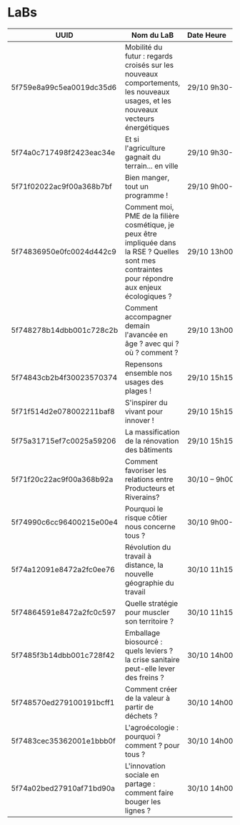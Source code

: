 # LaBs

|UUID|Nom&nbsp;du&nbsp;LaB|Date&nbsp;Heure&nbsp;&nbsp;&nbsp;&nbsp;&nbsp;&nbsp;&nbsp;&nbsp;&nbsp;&nbsp;&nbsp;&nbsp;&nbsp;&nbsp;&nbsp;&nbsp;&nbsp;&nbsp;&nbsp;
|---|---|---|
5f759e8a99c5ea0019dc35d6|Mobilité du futur : regards croisés sur les nouveaux comportements, les nouveaux usages, et les nouveaux vecteurs énergétiques|29/10 9h30-11h15
5f74a0c717498f2423eac34e|Et si l'agriculture gagnait du terrain... en ville|29/10 9h30-11h15
5f71f02022ac9f00a368b7bf|Bien manger, tout un programme !|29/10 9h00-10h45
5f74836950e0fc0024d442c9|Comment moi, PME de la filière cosmétique, je peux être impliquée dans la RSE ? Quelles sont mes contraintes pour répondre aux enjeux écologiques ?|29/10 13h00-14h45
5f748278b14dbb001c728c2b|Comment accompagner demain l'avancée en âge ? avec qui ? où ? comment ?|29/10 13h00-14h45
5f74843cb2b4f30023570374|Repensons ensemble nos usages des plages !|29/10 15h15-17h00
5f71f514d2e078002211baf8|S'inspirer du vivant pour innover !|29/10 15h15-17h00
5f75a31715ef7c0025a59206|La massification de la rénovation des bâtiments|29/10 15h15-17h00
5f71f20c22ac9f00a368b92a|Comment favoriser les relations entre Producteurs et Riverains?|30/10 – 9h00-10h45
5f74990c6cc96400215e00e4|Pourquoi le risque côtier nous concerne tous ?|30/10 9h00-10h45
5f74a12091e8472a2fc0ee76|Révolution du travail à distance, la nouvelle géographie du travail|30/10 11h15-13h00
5f74864591e8472a2fc0c597|Quelle stratégie pour muscler son territoire ?|30/10 11h15-13h00
5f7485f3b14dbb001c728f42|Emballage biosourcé : quels leviers ? la crise sanitaire peut-elle lever des freins ?|30/10 14h00-15h45
5f748570ed279100191bcff1|Comment créer de la valeur à partir de déchets ?|30/10 14h00-15h45
5f7483cec35362001e1bbb0f|L'agroécologie : pourquoi ? comment ? pour tous ?|30/10 14h00-15h45
5f74a02bed27910af71bd90a|L'innovation sociale en partage : comment faire bouger les lignes ?|30/10 14h00-15h45

